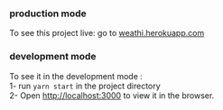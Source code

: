 ### production mode
To see this project live: go to [weathi.herokuapp.com](https://weathi.herokuapp.com) <br>

### development mode
To see it in the development mode :<br>
1- run `yarn start` in the project directory<br>
2- Open [http://localhost:3000](http://localhost:3000) to view it in the browser.
